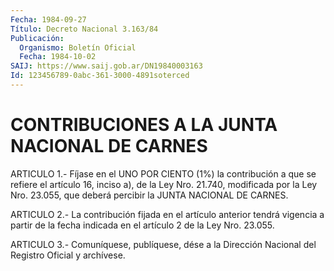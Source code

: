 ```yaml
---
Fecha: 1984-09-27
Título: Decreto Nacional 3.163/84
Publicación:
  Organismo: Boletín Oficial
  Fecha: 1984-10-02
SAIJ: https://www.saij.gob.ar/DN19840003163
Id: 123456789-0abc-361-3000-4891soterced
---
```

# CONTRIBUCIONES A LA JUNTA NACIONAL DE CARNES

<a id="1"></a>
ARTICULO  1.-  Fíjase  en  el UNO POR CIENTO (1%) la contribución a que se refiere el artículo 16,  inciso  a),  de la Ley Nro. 21.740, modificada  por la Ley Nro. 23.055, que deberá  percibir  la  JUNTA NACIONAL DE CARNES.

<a id="2"></a>
ARTICULO  2.- La contribución fijada en el artículo anterior tendrá vigencia a  partir  de la fecha indicada en el artículo 2 de la Ley Nro. 23.055.

<a id="3"></a>
ARTICULO  3.- Comuníquese, publíquese, dése a la Dirección Nacional del Registro Oficial y archívese.